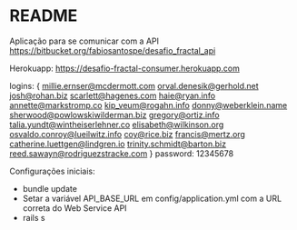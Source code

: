 # README

Aplicação para se comunicar com a API https://bitbucket.org/fabiosantospe/desafio_fractal_api

Herokuapp: https://desafio-fractal-consumer.herokuapp.com

logins: {
	millie.ernser@mcdermott.com
 	orval.denesik@gerhold.net
 	josh@rohan.biz
 	scarlett@hagenes.com
 	haie@ryan.info
 	annette@markstromp.co
	kip_veum@rogahn.info
    donny@weberklein.name
	sherwood@powlowskiwilderman.biz
	gregory@ortiz.info
	talia.yundt@wintheiserlehner.co
	elisabeth@wilkinson.org
	osvaldo.conroy@lueilwitz.info
	coy@rice.biz
	francis@mertz.org
	catherine.luettgen@lindgren.io
	trinity.schmidt@barton.biz
	reed.sawayn@rodriguezstracke.com
}
password: 12345678

Configurações iniciais:

- bundle update
- Setar a variável API_BASE_URL em config/application.yml com a URL correta do Web Service API
- rails s
